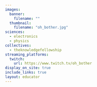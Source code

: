 ```yaml
---
images:
  banner:
    filename: ""
  thumbnail:
    filename: "oh_bother.jpg"
sciences:
  - electronics
  - physics
collectives:
  - theknowledgefellowship
streaming_platforms:
  twitch:
    url: https://www.twitch.tv/oh_bother
display_on_site: true
include_links: true
layout: educator
---
```

